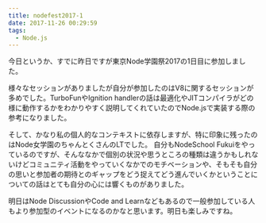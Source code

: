 ```yaml
---
title: nodefest2017-1
date: 2017-11-26 00:29:59
tags:
  - Node.js
---
```


今日というか、すでに昨日ですが東京Node学園祭2017の1日目に参加しました。

様々なセッションがありましたが自分が参加したのはV8に関するセッションが多めでした。TurboFunやIgnition handlerの話は最適化やJITコンパイラがどの様に動作するかをわかりやすく説明してくれていたのでNode.jsで実装する際の参考になりました。

そして、かなり私の個人的なコンテキストに依存しますが、特に印象に残ったのはNode女学園のちゃんとくさんのLTでした。
自分もNodeSchool Fukuiをやっているのですが、そんななかで個別の状況や思うところの種類は違うかもしれないけどコミュニティ活動をやっていくなかでのモチベーションや、そもそも自分の思いと参加者の期待とのギャップをどう捉えてどう進んでいくかということについての話はとても自分の心には響くものがありました。

明日はNode DiscussionやCode and Learnなどもあるので一般参加している人もより参加型のイベントになるのかなと思います。明日も楽しみですね。
